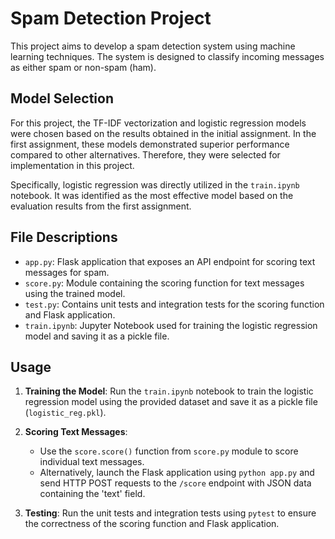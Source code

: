 # Spam Detection Project

This project aims to develop a spam detection system using machine learning techniques. The system is designed to classify incoming messages as either spam or non-spam (ham).

## Model Selection

For this project, the TF-IDF vectorization and logistic regression models were chosen based on the results obtained in the initial assignment. In the first assignment, these models demonstrated superior performance compared to other alternatives. Therefore, they were selected for implementation in this project.

Specifically, logistic regression was directly utilized in the `train.ipynb` notebook. It was identified as the most effective model based on the evaluation results from the first assignment.

## File Descriptions

- `app.py`: Flask application that exposes an API endpoint for scoring text messages for spam.
- `score.py`: Module containing the scoring function for text messages using the trained model.
- `test.py`: Contains unit tests and integration tests for the scoring function and Flask application.
- `train.ipynb`: Jupyter Notebook used for training the logistic regression model and saving it as a pickle file.

## Usage

1. **Training the Model**: Run the `train.ipynb` notebook to train the logistic regression model using the provided dataset and save it as a pickle file (`logistic_reg.pkl`).

2. **Scoring Text Messages**: 
   - Use the `score.score()` function from `score.py` module to score individual text messages.
   - Alternatively, launch the Flask application using `python app.py` and send HTTP POST requests to the `/score` endpoint with JSON data containing the 'text' field.

3. **Testing**: Run the unit tests and integration tests using `pytest` to ensure the correctness of the scoring function and Flask application.
